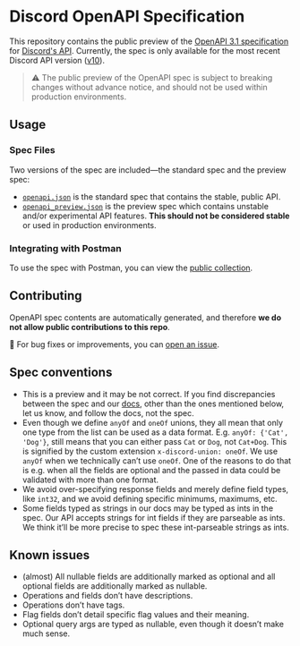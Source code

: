 # Discord OpenAPI Specification

This repository contains the public preview of the [OpenAPI 3.1 specification](https://github.com/OAI/OpenAPI-Specification/blob/main/versions/3.1.0.md) for [Discord's API](https://discord.com/developers/docs/reference). Currently, the spec is only available for the most recent Discord API version ([v10](https://discord.com/developers/docs/reference#api-versioning-api-versions)).

> ⚠️ The public preview of the OpenAPI spec is subject to breaking changes without advance notice, and should not be used within production environments.

## Usage

### Spec Files

Two versions of the spec are included—the standard spec and the preview spec:

- [`openapi.json`](specs/openapi.json) is the standard spec that contains the stable, public API.
- [`openapi_preview.json`](specs/openapi_preview.json) is the preview spec which contains unstable and/or experimental API features. **This should not be considered stable** or used in production environments.

### Integrating with Postman

To use the spec with Postman, you can view the [public collection](https://www.postman.com/discord-api).

## Contributing

OpenAPI spec contents are automatically generated, and therefore **we do not allow public contributions to this repo**.

🐛 For bug fixes or improvements, you can [open an issue](https://github.com/discord/discord-api-spec/issues).

## Spec conventions
- This is a preview and it may be not correct. If you find discrepancies between the spec and our [docs](https://discord.com/developers/docs), other than the ones mentioned below, let us know, and follow the docs, not the spec.
- Even though we define `anyOf` and `oneOf` unions, they all mean that only one type from the list can be used as a data format. E.g. `anyOf: {'Cat', 'Dog'}`, still means that you can either pass `Cat` or `Dog`, not `Cat+Dog`. This is signified by the custom extension `x-discord-union: oneOf`. We use `anyOf` when we technically can’t use `oneOf`. One of the reasons to do that is e.g. when all the fields are optional and the passed in data could be validated with more than one format.
- We avoid over-specifying response fields and merely define field types, like `int32`, and we avoid defining specific minimums, maximums, etc.
- Some fields typed as strings in our docs may be typed as ints in the spec. Our API accepts strings for int fields if they are parseable as ints. We think it’ll be more precise to spec these int-parseable strings as ints.

## Known issues
- (almost) All nullable fields are additionally marked as optional and all optional fields are additionally marked as nullable.
- Operations and fields don’t have descriptions.
- Operations don’t have tags.
- Flag fields don’t detail specific flag values and their meaning.
- Optional query args are typed as nullable, even though it doesn’t make much sense.